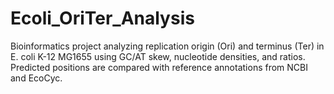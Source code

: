 # Ecoli_OriTer_Analysis
Bioinformatics project analyzing replication origin (Ori) and terminus (Ter) in E. coli K-12 MG1655 using GC/AT skew, nucleotide densities, and ratios. Predicted positions are compared with reference annotations from NCBI and EcoCyc.
